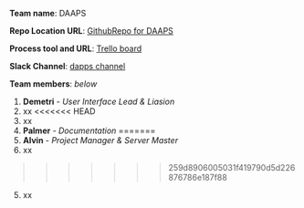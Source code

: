 **Team name**: DAAPS 

**Repo Location URL**:  [GithubRepo for DAAPS](https://github.com/soft-eng-practicum/myXLab.git)

**Process tool and URL**: [Trello board](https://trello.com/b/Ti92RLiA)

**Slack Channel**: [dapps channel](https://ggc-dev.slack.com/messages/daaps/team/)

**Team members**: *below*

1. __Demetri__ - *User Interface Lead & Liasion* 
2. xx
<<<<<<< HEAD
3. xx 
4. __Palmer__ - *Documentation* 
=======
3. __Alvin__ - *Project Manager & Server Master*   
4. xx 
>>>>>>> 259d8906005031f419790d5d226876786e187f88
5. xx 
